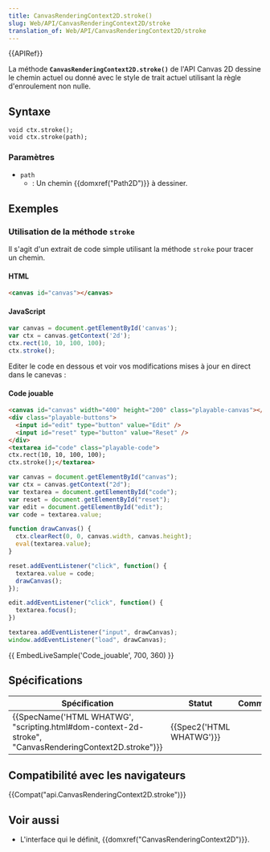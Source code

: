 ```yaml
---
title: CanvasRenderingContext2D.stroke()
slug: Web/API/CanvasRenderingContext2D/stroke
translation_of: Web/API/CanvasRenderingContext2D/stroke
---
```

{{APIRef}}

La méthode **`CanvasRenderingContext2D.stroke()`** de l'API Canvas 2D dessine le chemin actuel ou donné avec le style de trait actuel utilisant la règle d'enroulement non nulle.

## Syntaxe

    void ctx.stroke();
    void ctx.stroke(path);

### Paramètres

- `path`
  - : Un chemin {{domxref("Path2D")}} à dessiner.

## Exemples

### Utilisation de la méthode `stroke`

Il s'agit d'un extrait de code simple utilisant la méthode `stroke` pour tracer un chemin.

#### HTML

```html
<canvas id="canvas"></canvas>
```

#### JavaScript

```js
var canvas = document.getElementById('canvas');
var ctx = canvas.getContext('2d');
ctx.rect(10, 10, 100, 100);
ctx.stroke();
```

Editer le code en dessous et voir vos modifications mises à jour en direct dans le canevas :

#### Code jouable

```html hidden
<canvas id="canvas" width="400" height="200" class="playable-canvas"></canvas>
<div class="playable-buttons">
  <input id="edit" type="button" value="Edit" />
  <input id="reset" type="button" value="Reset" />
</div>
<textarea id="code" class="playable-code">
ctx.rect(10, 10, 100, 100);
ctx.stroke();</textarea>
```

```js hidden
var canvas = document.getElementById("canvas");
var ctx = canvas.getContext("2d");
var textarea = document.getElementById("code");
var reset = document.getElementById("reset");
var edit = document.getElementById("edit");
var code = textarea.value;

function drawCanvas() {
  ctx.clearRect(0, 0, canvas.width, canvas.height);
  eval(textarea.value);
}

reset.addEventListener("click", function() {
  textarea.value = code;
  drawCanvas();
});

edit.addEventListener("click", function() {
  textarea.focus();
})

textarea.addEventListener("input", drawCanvas);
window.addEventListener("load", drawCanvas);
```

{{ EmbedLiveSample('Code_jouable', 700, 360) }}

## Spécifications

| Spécification                                                                                                                            | Statut                           | Commentaire |
| ---------------------------------------------------------------------------------------------------------------------------------------- | -------------------------------- | ----------- |
| {{SpecName('HTML WHATWG', "scripting.html#dom-context-2d-stroke", "CanvasRenderingContext2D.stroke")}} | {{Spec2('HTML WHATWG')}} |             |

## Compatibilité avec les navigateurs

{{Compat("api.CanvasRenderingContext2D.stroke")}}

## Voir aussi

- L'interface qui le définit, {{domxref("CanvasRenderingContext2D")}}.
